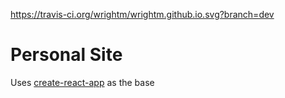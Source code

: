 https://travis-ci.org/wrightm/wrightm.github.io.svg?branch=dev

# Personal Site

Uses [create-react-app](https://github.com/facebookincubator/create-react-app) as the base